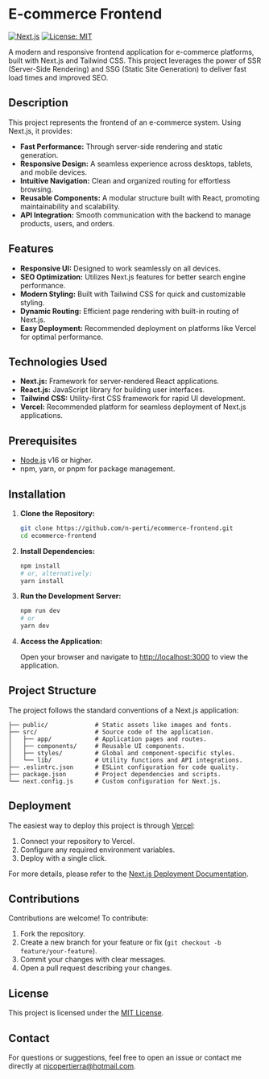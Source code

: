 # E-commerce Frontend

[![Next.js](https://img.shields.io/badge/Next.js-13-blue)](https://nextjs.org/)
[![License: MIT](https://img.shields.io/badge/License-MIT-yellow.svg)](LICENSE)

A modern and responsive frontend application for e-commerce platforms, built with Next.js and Tailwind CSS. This project leverages the power of SSR (Server-Side Rendering) and SSG (Static Site Generation) to deliver fast load times and improved SEO.

## Description

This project represents the frontend of an e-commerce system. Using Next.js, it provides:
  
- **Fast Performance:** Through server-side rendering and static generation.
- **Responsive Design:** A seamless experience across desktops, tablets, and mobile devices.
- **Intuitive Navigation:** Clean and organized routing for effortless browsing.
- **Reusable Components:** A modular structure built with React, promoting maintainability and scalability.
- **API Integration:** Smooth communication with the backend to manage products, users, and orders.

## Features

- **Responsive UI:** Designed to work seamlessly on all devices.
- **SEO Optimization:** Utilizes Next.js features for better search engine performance.
- **Modern Styling:** Built with Tailwind CSS for quick and customizable styling.
- **Dynamic Routing:** Efficient page rendering with built-in routing of Next.js.
- **Easy Deployment:** Recommended deployment on platforms like Vercel for optimal performance.

## Technologies Used

- **Next.js:** Framework for server-rendered React applications.
- **React.js:** JavaScript library for building user interfaces.
- **Tailwind CSS:** Utility-first CSS framework for rapid UI development.
- **Vercel:** Recommended platform for seamless deployment of Next.js applications.

## Prerequisites

- [Node.js](https://nodejs.org/) v16 or higher.
- npm, yarn, or pnpm for package management.

## Installation

1. **Clone the Repository:**

    ```bash
    git clone https://github.com/n-perti/ecommerce-frontend.git
    cd ecommerce-frontend
    ```

2. **Install Dependencies:**

    ```bash
    npm install
    # or, alternatively:
    yarn install
    ```

3. **Run the Development Server:**

    ```bash
    npm run dev
    # or
    yarn dev
    ```

4. **Access the Application:**

    Open your browser and navigate to [http://localhost:3000](http://localhost:3000) to view the application.

## Project Structure

The project follows the standard conventions of a Next.js application:

```
├── public/             # Static assets like images and fonts.
├── src/                # Source code of the application.
│   ├── app/            # Application pages and routes.
│   ├── components/     # Reusable UI components.
│   ├── styles/         # Global and component-specific styles.
│   └── lib/            # Utility functions and API integrations.
├── .eslintrc.json      # ESLint configuration for code quality.
├── package.json        # Project dependencies and scripts.
└── next.config.js      # Custom configuration for Next.js.
```

## Deployment

The easiest way to deploy this project is through [Vercel](https://vercel.com/):

1. Connect your repository to Vercel.
2. Configure any required environment variables.
3. Deploy with a single click.

For more details, please refer to the [Next.js Deployment Documentation](https://nextjs.org/docs/deployment).

## Contributions

Contributions are welcome! To contribute:

1. Fork the repository.
2. Create a new branch for your feature or fix (`git checkout -b feature/your-feature`).
3. Commit your changes with clear messages.
4. Open a pull request describing your changes.

## License

This project is licensed under the [MIT License](LICENSE).

## Contact

For questions or suggestions, feel free to open an issue or contact me directly at [nicopertierra@hotmail.com](mailto:nicopertierra@hotmail.com).

